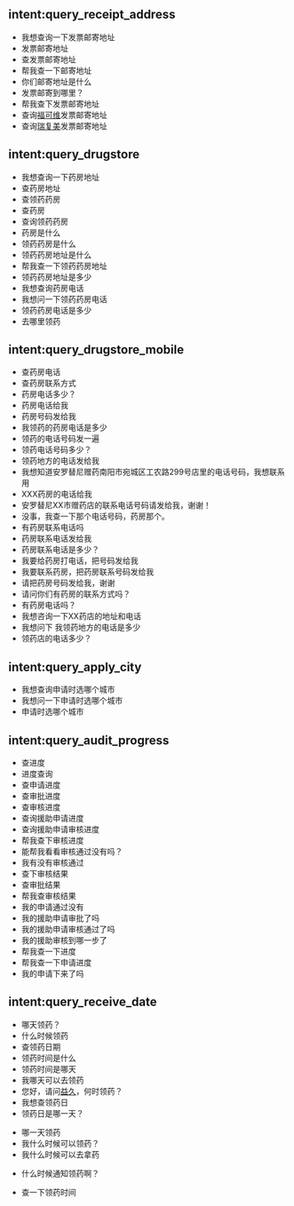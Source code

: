 ## intent:query_receipt_address
- 我想查询一下发票邮寄地址
- 发票邮寄地址
- 查发票邮寄地址
- 帮我查一下邮寄地址
- 你们邮寄地址是什么
- 发票邮寄到哪里？
- 帮我查下发票邮寄地址
- 查询[福可维](apply_drug)发票邮寄地址
- 查询[瑞复美](apply_drug)发票邮寄地址

## intent:query_drugstore
- 我想查询一下药房地址
- 查药房地址
- 查领药药房
- 查药房
- 查询领药药房
- 药房是什么
- 领药药房是什么
- 领药药房地址是什么
- 帮我查一下领药药房地址
- 领药药房地址是多少
- 我想查询药房电话
- 我想问一下领药药房电话
- 领药药房电话是多少
- 去哪里领药

## intent:query_drugstore_mobile
- 查药房电话
- 查药房联系方式
- 药房电话多少？
- 药房电话给我
- 药房号码发给我
- 我领药的药房电话是多少
- 领药的电话号码发一遍
- 领药电话号码多少？
- 领药地方的电话发给我
- 我想知道安罗替尼赠药南阳市宛城区工农路299号店里的电话号码，我想联系用
- XXX药房的电话给我
- 安罗替尼XX市赠药店的联系电话号码请发给我，谢谢！
- 没事，我查一下那个电话号码，药房那个。
- 有药房联系电话吗
- 药房联系电话发给我
- 药房联系电话是多少？
- 我要给药房打电话，把号码发给我
- 我要联系药房，把药房联系号码发给我
- 请把药房号码发给我，谢谢
- 请问你们有药房的联系方式吗？
- 有药房电话吗？
- 我想咨询一下XX药店的地址和电话
- 我想问下 我领药地方的电话是多少
- 领药店的电话多少？

## intent:query_apply_city
- 我想查询申请时选哪个城市
- 我想问一下申请时选哪个城市
- 申请时选哪个城市

## intent:query_audit_progress
- 查进度
- 进度查询
- 查申请进度
- 查审批进度
- 查审核进度
- 查询援助申请进度
- 查询援助申请审核进度
- 帮我查下审核进度
- 能帮我看看审核通过没有吗？
- 我有没有审核通过
- 查下审核结果
- 查审批结果
- 帮我查审核结果
- 我的申请通过没有
- 我的援助申请审批了吗
- 我的援助申请审核通过了吗
- 我的援助审核到哪一步了
- 帮我查一下进度
- 帮我查一下申请进度
- 我的申请下来了吗

## intent:query_receive_date
- 哪天领药？
- 什么时候领药
- 查领药日期
- 领药时间是什么
- 领药时间是哪天
- 我哪天可以去领药
- 您好，请问[益久](apply_drug)，何时领药？
- 我想查领药日
- 领药日是哪一天？
<!-- - 我没收到短信，不知道哪一天领药 -->
- 哪一天领药
- 我什么时候可以领药？
- 我什么时候可以去拿药
<!-- - 您好！XXX的发票已经签收了，要什么时候通知领药啊？ -->
- 什么时候通知领药啊？
<!-- - 患者任彦武，申请安罗替尼，今天可以领吗？ -->
<!-- - 你好  请问我修改了领药的时间 批了吗？ -->
<!-- - 你好，我申请的赠药百泽安替雷利珠单抗，初保的，患者XXXX，上次说了改变领药时间，不知改了没有 -->
<!-- - 你好，我的第二盒药什么时间怎么领 -->
- 查一下领药时间